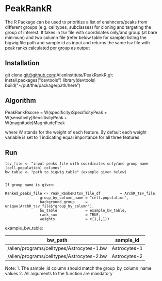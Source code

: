 # PeakRankR

The R Package can be used to prioritize a list of enahncers/peaks from different groups (e.g. celltypes, subclasses) for cloning and targeting the group of interest. It takes in tsv file with coordinates only/and group (at bare minimum) and two column file (refer below table for sample) listing the bigwig file path and sample id as input and returns the same tsv file with peak ranks calculated per group as output

## Installation

git clone git@github.com:AllenInstitute/PeakRankR.git
install.packages("devtools")
library(devtools)
build("~/put/the/package/path/here")

## Algorithm

PeakRankRscore  =  W(specificity)SpecificityPeak +
      	           W(sensitivity)SensitivityPeak +	 
      		   W(magnitude)MagnitudePeak


where W stands for the weight of each feature. By default each weight variable is set to 1 indicating equal importance for all three features

## Run

```
tsv_file <- "input peaks file with coordinates only/and group name (cell.population) columns"
bw_table <- "path to bigwig table" (example given below)


If group name is given:

Ranked_peaks_file <- Peak_RankeR(tsv_file_df         = ArchR_tsv_file,
				group_by_column_name = "cell.population",
				background_group     = unique(ArchR_tsv_file$"group_by_column"),
				bw_table             = example_bw_table, 
				rank_sum             = TRUE,
				weights              = c(1,1,1))
```

example_bw_table:

bw_path                                    | sample_id
-------------------------------------------| -------------
/allen/programs/celltypes/Astrocytes-1.bw  | Astrocytes-1
/allen/programs/celltypes/Astrocytes-2.bw  | Astrocytes-2

Note: 1. The sample_id column should match the group_by_column_name values
      2. All arguments to the function are mandatory

       
 

        

        
